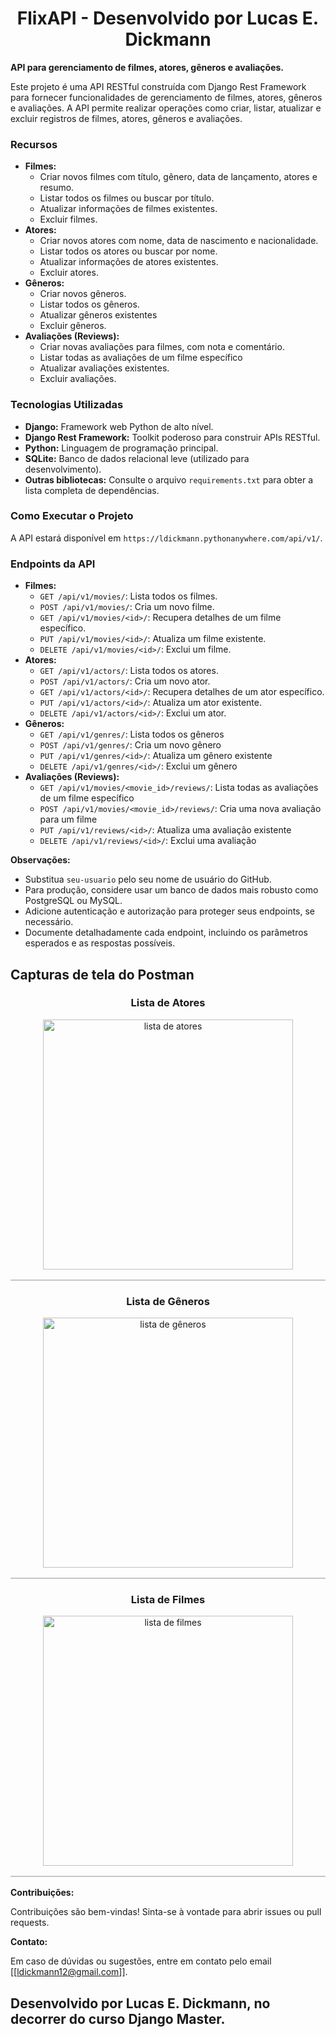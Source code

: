 <div align="center">
<h1>FlixAPI - Desenvolvido por Lucas E. Dickmann</h1>
</div>

**API para gerenciamento de filmes, atores, gêneros e avaliações.**

Este projeto é uma API RESTful construída com Django Rest Framework para fornecer funcionalidades de gerenciamento de filmes, atores, gêneros e avaliações. A API permite realizar operações como criar, listar, atualizar e excluir registros de filmes, atores, gêneros e avaliações.

### Recursos

* **Filmes:**
    * Criar novos filmes com título, gênero, data de lançamento, atores e resumo.
    * Listar todos os filmes ou buscar por título.
    * Atualizar informações de filmes existentes.
    * Excluir filmes.
* **Atores:**
    * Criar novos atores com nome, data de nascimento e nacionalidade.
    * Listar todos os atores ou buscar por nome.
    * Atualizar informações de atores existentes.
    * Excluir atores.
* **Gêneros:**
    * Criar novos gêneros.
    * Listar todos os gêneros.
    * Atualizar gêneros existentes
    * Excluir gêneros.
* **Avaliações (Reviews):**
    * Criar novas avaliações para filmes, com nota e comentário.
    * Listar todas as avaliações de um filme específico
    * Atualizar avaliações existentes.
    * Excluir avaliações.

### Tecnologias Utilizadas

* **Django:** Framework web Python de alto nível.
* **Django Rest Framework:** Toolkit poderoso para construir APIs RESTful.
* **Python:** Linguagem de programação principal.
* **SQLite:** Banco de dados relacional leve (utilizado para desenvolvimento).
* **Outras bibliotecas:** Consulte o arquivo `requirements.txt` para obter a lista completa de dependências.

### Como Executar o Projeto

A API estará disponível em `https://ldickmann.pythonanywhere.com/api/v1/`.

### Endpoints da API

* **Filmes:**
    * `GET /api/v1/movies/`: Lista todos os filmes.
    * `POST /api/v1/movies/`: Cria um novo filme.
    * `GET /api/v1/movies/<id>/`: Recupera detalhes de um filme específico.
    * `PUT /api/v1/movies/<id>/`: Atualiza um filme existente.
    * `DELETE /api/v1/movies/<id>/`: Exclui um filme.
* **Atores:**
    * `GET /api/v1/actors/`: Lista todos os atores.
    * `POST /api/v1/actors/`: Cria um novo ator.
    * `GET /api/v1/actors/<id>/`: Recupera detalhes de um ator específico.
    * `PUT /api/v1/actors/<id>/`: Atualiza um ator existente.
    * `DELETE /api/v1/actors/<id>/`: Exclui um ator.
* **Gêneros:**
    * `GET /api/v1/genres/`: Lista todos os gêneros
    * `POST /api/v1/genres/`: Cria um novo gênero
    * `PUT /api/v1/genres/<id>/`: Atualiza um gênero existente
    * `DELETE /api/v1/genres/<id>/`: Exclui um gênero
* **Avaliações (Reviews):**
    * `GET /api/v1/movies/<movie_id>/reviews/`: Lista todas as avaliações de um filme específico
    * `POST /api/v1/movies/<movie_id>/reviews/`: Cria uma nova avaliação para um filme
    * `PUT /api/v1/reviews/<id>/`: Atualiza uma avaliação existente
    * `DELETE /api/v1/reviews/<id>/`: Exclui uma avaliação

**Observações:**

* Substitua `seu-usuario` pelo seu nome de usuário do GitHub.
* Para produção, considere usar um banco de dados mais robusto como PostgreSQL ou MySQL.
* Adicione autenticação e autorização para proteger seus endpoints, se necessário.
* Documente detalhadamente cada endpoint, incluindo os parâmetros esperados e as respostas possíveis.

## Capturas de tela do Postman

<div align="center">
<h3>Lista de Atores</h3>  
<table border=0 style="border: 1.2px solid #c6c6c6 !important; border-spacing: 2px; width: auto !important;">
<div align=center><img src="https://github.com/user-attachments/assets/72ef8380-62ba-461c-b4cd-5beeba81d62f" alt="lista de atores" style="margin: 0 !important; height: 400px !important;">
</div></table></div>

<div align="center">
<h3>Lista de Gêneros</h3>  
<table border=0 style="border: 1.2px solid #c6c6c6 !important; border-spacing: 2px; width: auto !important;">
<div align=center><img src="https://github.com/user-attachments/assets/a42204f9-8e96-4154-8a47-ce75f2433c14" alt="lista de gêneros" style="margin: 0 !important; height: 400px !important;">
</div></table></div>

<div align="center">
<h3>Lista de Filmes</h3>  
<table border=0 style="border: 1.2px solid #c6c6c6 !important; border-spacing: 2px; width: auto !important;">
<div align=center><img src="https://github.com/user-attachments/assets/5e3e836d-63ee-4bbd-b0a5-ecd47a5cbb15" alt="lista de filmes" style="margin: 0 !important; height: 400px !important;">
</div></table></div>

**Contribuições:**

Contribuições são bem-vindas! Sinta-se à vontade para abrir issues ou pull requests.

**Contato:**

Em caso de dúvidas ou sugestões, entre em contato pelo email [[ldickmann12@gmail.com]].

## Desenvolvido por Lucas E. Dickmann, no decorrer do curso Django Master.
